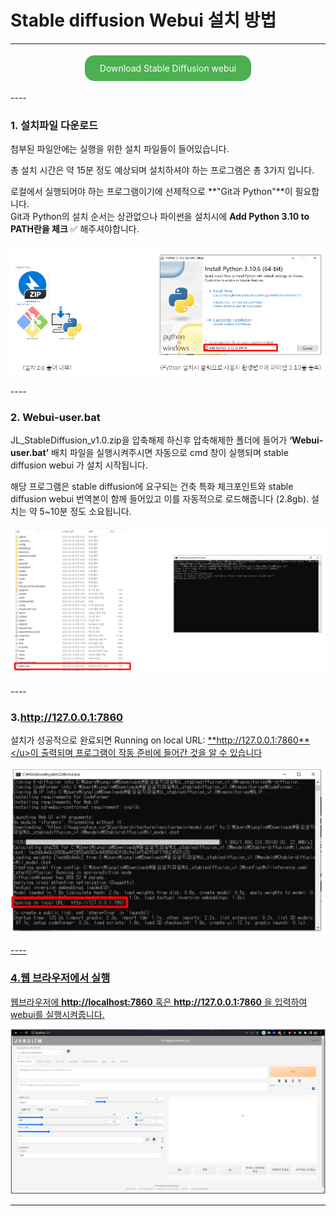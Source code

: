 # Stable diffusion Webui 설치 방법
----
<p align="center">
  <a href="../img/JL_stablediffusion.zip" download style="
      display: inline-block;
      padding: 12px 24px;
      margin: 4px 2px;
      cursor: pointer;
      text-align: center;
      text-decoration: none;
      outline: none;
      color: #fff;
      background-color: #4CAF50;
      border: none;
      border-radius: 15px;
      ">
    Download Stable Diffusion webui
  </a>
</p>
----

### **1. 설치파일 다운로드** 

첨부된 파일안에는 실행을 위한 설치 파일들이 들어있습니다. 

총 설치 시간은 약 15분 정도 예상되며 설치하셔야 하는 프로그램은 총 3가지 입니다. 

로컬에서 실행되어야 하는 프로그램이기에 선제적으로 **"Git과 Python"**이 필요합니다. 
<br>Git과 Python의 설치 순서는 상관없으나 파이썬을 설치시에 **Add Python 3.10 to PATH란을 체크** ✅ 해주셔야합니다. 

<p align="center">
  <img src="../img/image6.PNG" alt="Generative AI in Architecture">
</p>
----

### **2. Webui-user.bat** 
JL_StableDiffusion_v1.0.zip을 압축해제 하신후 압축해제한 폴더에 들어가 **‘Webui-user.bat’** 배치 파일을 실행시켜주시면 자동으로 cmd 창이 실행되며 stable diffusion webui 가 설치 시작됩니다.

해당 프로그램은 stable diffusion에 요구되는 건축 특화 체크포인트와 stable diffusion webui 번역본이 함께 들어있고 이를 자동적으로 로드해줍니다 (2.8gb).  설치는 약 5~10분 정도 소요됩니다.

<p align="center">
  <img src="../img/image7.PNG" alt="Generative AI in Architecture">
</p>
 ----

### **3.http://127.0.0.1:7860** 
설치가 성공적으로 완료되면 Running on local URL: <u>**http://127.0.0.1:7860**</u>이 출력되며 프로그램이 작동 준비에 들어간 것을 알 수 있습니다

<p align="center">
  <img src="../img/image8.PNG" alt="Generative AI in Architecture">
</p>
----

### **4.웹 브라우저에서 실행** 

웹브라우저에 **http://localhost:7860** 혹은 **http://127.0.0.1:7860** 을 입력하여 webui를 실행시켜줍니다. 

<p align="center">
  <img src="../img/image9.PNG" alt="Generative AI in Architecture">
</p>

----